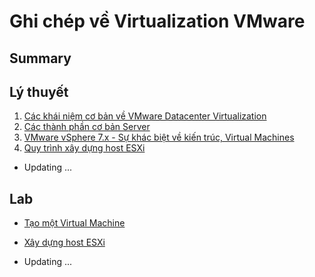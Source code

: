<h1> Ghi chép về Virtualization VMware </h1>


<H2> Summary</h2>

## Lý thuyết
1. [Các khái niệm cơ bản về VMware Datacenter Virtualization](Docs/Basic/1-Basics.md)
2. [Các thành phần cơ bản Server](Docs/Basic/2-Basic-Server-Fundamentals.md)
3. [VMware vSphere 7.x - Sự khác biệt về kiến trúc, Virtual Machines](Docs/vSphere-7.x/1-Architectural-Differences&Virtual-Machines.md)
4. [Quy trình xây dựng host ESXi](Docs/vSphere-7.x/2-ESXi-Host-Build-Procedure.md)
- Updating ...
## Lab

- [Tạo một Virtual Machine](Lab/1-Creating-a-VM.md)
- [Xây dựng host ESXi](Lab/2-ESXi-Host-Build-Procedure.md)

- Updating ...